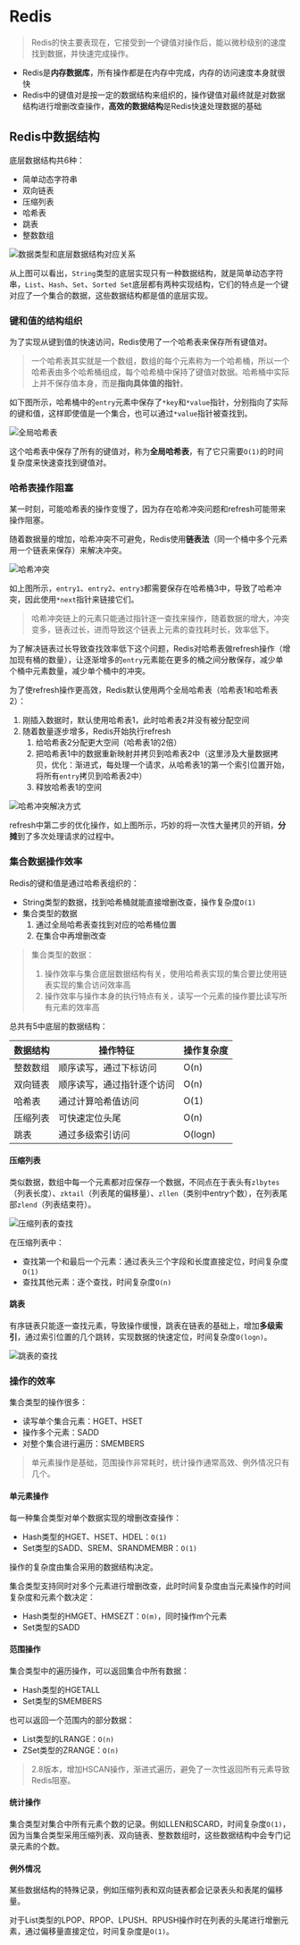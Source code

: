 # Redis

> Redis的快主要表现在，它接受到一个键值对操作后，能以微秒级别的速度找到数据，并快速完成操作。

- Redis是**内存数据库**，所有操作都是在内存中完成，内存的访问速度本身就很快
- Redis中的键值对是按一定的数据结构来组织的，操作键值对最终就是对数据结构进行增删改查操作，**高效的数据结构**是Redis快速处理数据的基础

## Redis中数据结构

底层数据结构共6种：

- 简单动态字符串
- 双向链表
- 压缩列表
- 哈希表
- 跳表
- 整数数组

![数据类型和底层数据结构对应关系](/images/20200810220059.jpg)

从上图可以看出，`String`类型的底层实现只有一种数据结构，就是简单动态字符串，`List`、`Hash`、`Set`、`Sorted Set`底层都有两种实现结构，它们的特点是一个键对应了一个集合的数据，这些数据结构都是值的底层实现。

### 键和值的结构组织

为了实现从键到值的快速访问，Redis使用了一个哈希表来保存所有键值对。

> 一个哈希表其实就是一个数组，数组的每个元素称为一个哈希桶，所以一个哈希表由多个哈希桶组成，每个哈希桶中保持了键值对数据。哈希桶中实际上并不保存值本身，而是**指向具体值的指针**。

如下图所示，哈希桶中的`entry`元素中保存了`*key`和`*value`指针，分别指向了实际的键和值，这样即使值是一个集合，也可以通过`*value`指针被查找到。

![全局哈希表](/images/20200810222429.jpg)

这个哈希表中保存了所有的键值对，称为**全局哈希表**，有了它只需要`O(1)`的时间复杂度来快速查找到键值对。

### 哈希表操作阻塞

某一时刻，可能哈希表的操作变慢了，因为存在哈希冲突问题和refresh可能带来操作阻塞。

随着数据量的增加，哈希冲突不可避免，Redis使用**链表法**（同一个桶中多个元素用一个链表来保存）来解决冲突。

![哈希冲突](/images/20200810223253.jpg)

如上图所示，`entry1`、`entry2`、`entry3`都需要保存在哈希桶3中，导致了哈希冲突，因此使用`*next`指针来链接它们。

> 哈希冲突链上的元素只能通过指针逐一查找来操作，随着数据的增大，冲突变多，链表过长，进而导致这个链表上元素的查找耗时长，效率低下。

为了解决链表过长导致查找效率低下这个问题，Redis对哈希表做refresh操作（增加现有桶的数量），让逐渐增多的`entry`元素能在更多的桶之间分散保存，减少单个桶中元素数量，减少单个桶中的冲突。

为了使refresh操作更高效，Redis默认使用两个全局哈希表（哈希表1和哈希表2）：

1. 刚插入数据时，默认使用哈希表1，此时哈希表2并没有被分配空间
2. 随着数量逐步增多，Redis开始执行refresh
   1. 给哈希表2分配更大空间（哈希表1的2倍）
   2. 把哈希表1中的数据重新映射并拷贝到哈希表2中（这里涉及大量数据拷贝，优化：渐进式，每处理一个请求，从哈希表1的第一个索引位置开始，将所有`entry`拷贝到哈希表2中）
   3. 释放哈希表1的空间

![哈希冲突解决方式](/images/20200810224501.jpg)

refresh中第二步的优化操作，如上图所示，巧妙的将一次性大量拷贝的开销，**分摊**到了多次处理请求的过程中。

### 集合数据操作效率

Redis的键和值是通过哈希表组织的：

- String类型的数据，找到哈希桶就能直接增删改查，操作复杂度`O(1)`
- 集合类型的数据
    1. 通过全局哈希表查找到对应的哈希桶位置
    2. 在集合中再增删改查

> 集合类型的数据：
>
> 1. 操作效率与集合底层数据结构有关，使用哈希表实现的集合要比使用链表实现的集合访问效率高
> 2. 操作效率与操作本身的执行特点有关，读写一个元素的操作要比读写所有元素的效率高

总共有5中底层的数据结构：

数据结构|操作特征|操作复杂度
---|---|---
整数数组|顺序读写，通过下标访问|O(n)
双向链表|顺序读写，通过指针逐个访问|O(n)
哈希表|通过计算哈希值访问|O(1)
压缩列表|可快速定位头尾|O(n)
跳表|通过多级索引访问|O(logn)

#### 压缩列表

类似数据，数组中每一个元素都对应保存一个数据，不同点在于表头有`zlbytes`（列表长度）、`zktail`（列表尾的偏移量）、`zllen`（类别中entry个数），在列表尾部`zlend`（列表结束符）。

![压缩列表的查找](/images/20200810225952.jpg)

在压缩列表中：

- 查找第一个和最后一个元素：通过表头三个字段和长度直接定位，时间复杂度`O(1)`
- 查找其他元素：逐个查找，时间复杂度`O(n)`

#### 跳表

有序链表只能逐一查找元素，导致操作缓慢，跳表在链表的基础上，增加**多级索引**，通过索引位置的几个跳转，实现数据的快速定位，时间复杂度`O(logn)`。

![跳表的查找](/images/20200810230244.jpg)

### 操作的效率

集合类型的操作很多：

- 读写单个集合元素：HGET、HSET
- 操作多个元素：SADD
- 对整个集合进行遍历：SMEMBERS

> 单元素操作是基础，范围操作非常耗时，统计操作通常高效、例外情况只有几个。

#### 单元素操作

每一种集合类型对单个数据实现的增删改查操作：

- Hash类型的HGET、HSET、HDEL：`O(1)`
- Set类型的SADD、SREM、SRANDMEMBR：`O(1)`

操作的复杂度由集合采用的数据结构决定。

集合类型支持同时对多个元素进行增删改查，此时时间复杂度由当元素操作的时间复杂度和元素个数决定：

- Hash类型的HMGET、HMSEZT：`O(m)`，同时操作m个元素
- Set类型的SADD

#### 范围操作

集合类型中的遍历操作，可以返回集合中所有数据：

- Hash类型的HGETALL
- Set类型的SMEMBERS

也可以返回一个范围内的部分数据：

- List类型的LRANGE：`O(n)`
- ZSet类型的ZRANGE：`O(n)`

> 2.8版本，增加HSCAN操作，渐进式遍历，避免了一次性返回所有元素导致Redis阻塞。

#### 统计操作

集合类型对集合中所有元素个数的记录。例如LLEN和SCARD，时间复杂度`O(1)`，因为当集合类型采用压缩列表、双向链表、整数数组时，这些数据结构中会专门记录元素的个数。

#### 例外情况

某些数据结构的特殊记录，例如压缩列表和双向链表都会记录表头和表尾的偏移量。

对于List类型的LPOP、RPOP、LPUSH、RPUSH操作时在列表的头尾进行增删元素，通过偏移量直接定位，时间复杂度是`O(1)`。
